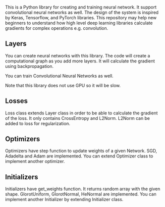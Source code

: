 This is a Python library for creating and training neural network. It support convolutional neural networks as well. The design of the system is inspired by Keras, Tensorflow, and PyTorch libraries. This repository may help new beginners to understand how high level deep learning libraries calculate gradients for complex operations e.g. convolution.

## Layers
You can create neural networks with this library. The code will create a computational graph as you add more layers. It will calculate the gradient using backpropagation.

You can train Convolutional Neural Networks as well.

Note that this library does not use GPU so it will be slow.

## Losses
Loss class extends Layer class in order to be able to calculate the gradient of the loss. It only contains CrossEntropy and L2Norm. L2Norm can be added to loss for regularization.

## Optimizers
Optimizers have step function to update weights of a given Network. SGD, Adadelta and Adam are implemented. You can extend Optimizer class to implement another optimizer.

## Initializers
Initializers have get_weights function. It returns random array with the given shape. GlorotUniform, GlorotNormal, HeNormal are implemented. You can implement another Initializer by extending Initializer class.
